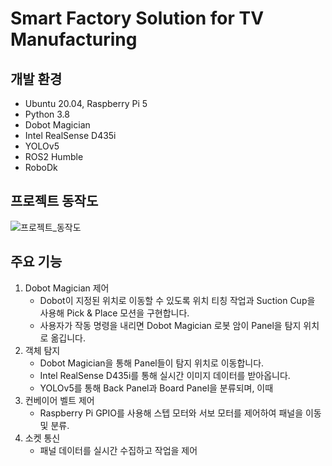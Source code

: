 # Smart Factory Solution for TV Manufacturing

## 개발 환경
- Ubuntu 20.04, Raspberry Pi 5
- Python 3.8
- Dobot Magician
- Intel RealSense D435i
- YOLOv5
- ROS2 Humble
- RoboDk
## 프로젝트 동작도
![프로젝트_동작도](https://github.com/user-attachments/assets/cb6091a5-afcc-4ed8-88c9-2e3c6d89e86a)
## 주요 기능
1. Dobot Magician 제어
   - Dobot이 지정된 위치로 이동할 수 있도록 위치 티칭 작업과 Suction Cup을 사용해 Pick & Place 모션을 구현합니다.
   - 사용자가 작동 명령을 내리면 Dobot Magician 로봇 암이 Panel을 탐지 위치로 옮깁니다.
2. 객체 탐지
   - Dobot Magician을 통해 Panel들이 탐지 위치로 이동합니다.
   - Intel RealSense D435i를 통해 실시간 이미지 데이터를 받아옵니다.
   - YOLOv5를 통해 Back Panel과 Board Panel을 분류되며, 이때 
3. 컨베이어 벨트 제어
   - Raspberry Pi GPIO를 사용해 스텝 모터와 서보 모터를 제어하여 패널을 이동 및 분류.
4. 소켓 통신
   - 패널 데이터를 실시간 수집하고 작업을 제어
